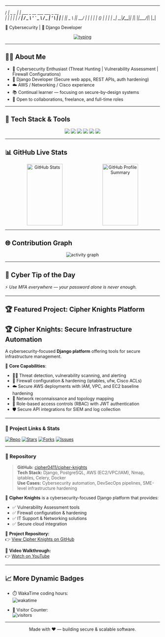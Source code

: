 <!-- README.md - Cybersecurity + Django developer dynamic profile -->

<!-- ASCII Cyber Banner -->

   ____            _                             
  / ___| _   _ ___| |_ ___ _ __ ___   ___  _ __  
 | |    | | | / __| __/ _ \ '_ ` _ \ / _ \| '_ \ 
 | |___ | |_| \__ \ ||  __/ | | | | | (_) | | | |
  \____| \__,_|___/\__\___|_| |_| |_|\___/|_| |_| 
       
 🔐 Cybersecurity | 🐍 Django Developer



<p align="center">
<a href="https://github.com/cipher0411">
<img src="https://readme-typing-svg.herokuapp.com?size=24&center=true&vCenter=true&width=800&lines=🔐+Cybersecurity+Analyst;🕵️‍♂️+Threat+Hunter;🐍+Django+Developer;☁️+Cloud+%26+Networking+Specialist;⚡+Always+Learning+%26+Building" alt="typing"/>
</a>
</p>

---

## 👨‍💻 About Me
- 🔐 Cybersecurity Enthusiast (Threat Hunting | Vulnerability Assessment | Firewall Configurations)
- 🐍 Django Developer (Secure web apps, REST APIs, auth hardening)
- ☁️ AWS / Networking / Cisco experience
- 📚 Continual learner — focusing on secure-by-design systems
- 💼 Open to collaborations, freelance, and full-time roles

---

## 🚀 Tech Stack & Tools
<p align="center">
<img src="https://img.shields.io/badge/Django-%23092E20.svg?&style=for-the-badge&logo=django&logoColor=white" />
<img src="https://img.shields.io/badge/Python-%233776AB.svg?&style=for-the-badge&logo=python&logoColor=white" />
<img src="https://img.shields.io/badge/Cybersecurity-%23000000.svg?&style=for-the-badge&logo=hackaday&logoColor=white" />
<img src="https://img.shields.io/badge/AWS-%23232F3E.svg?&style=for-the-badge&logo=amazon-aws&logoColor=white" />
<img src="https://img.shields.io/badge/Cisco-%231BA0D7.svg?&style=for-the-badge&logo=cisco&logoColor=white" />
<img src="https://img.shields.io/badge/Linux-%23FCC624.svg?&style=for-the-badge&logo=linux&logoColor=black" />
</p>

---

## 📊 GitHub Live Stats
<p align="center">
  <img 
    src="https://github-readme-stats.vercel.app/api?username=cipher0411&show_icons=true&theme=tokyonight&count_private=true" 
    alt="GitHub Stats"
    style="height: 200px; width: 48%; display: inline-block; vertical-align: top;" 
  />
  <img 
    src="https://github-profile-summary-cards.vercel.app/api/cards/profile-details?username=cipher0411&theme=tokyonight" 
    alt="GitHub Profile Summary"
    style="height: 200px; width: 48%; display: inline-block; vertical-align: top;" 
  />
</p>


---

## 🌐 Contribution Graph
<p align="center">
<img src="https://github-readme-activity-graph.vercel.app/graph?username=cipher0411&theme=vue-dark" alt="activity graph"/>
</p>

---

## 💬 Cyber Tip of the Day
<!-- this fragment is auto-generated by the workflow and committed to `_dynamic/quote.md` -->

<!-- START_DYNAMIC_QUOTE -->
⚡ *Use MFA everywhere — your password alone is never enough.*
<!-- END_DYNAMIC_QUOTE -->

---

## 🏆 Featured Project: Cipher Knights Platform

## 🏆 Cipher Knights: Secure Infrastructure Automation

A cybersecurity-focused **Django platform** offering tools for secure infrastructure management.

🔐 **Core Capabilities**:
- 🕵️‍♂️ Threat detection, vulnerability scanning, and alerting
- 🧱 Firewall configuration & hardening (iptables, ufw, Cisco ACLs)
- ☁️ Secure AWS deployments with IAM, VPC, and EC2 baseline hardening
- 📡 Network reconnaissance and topology mapping
- 🔐 Role-based access controls (RBAC) with JWT authentication
- 🛡️ Secure API integrations for SIEM and log collection

---

### 🔗 Project Links & Stats

[![Repo](https://img.shields.io/badge/GitHub-Repo-181717?style=for-the-badge&logo=github)](https://github.com/cipher0411/cipher-knights)
[![Stars](https://img.shields.io/github/stars/cipher0411/cipher-knights?style=for-the-badge)](https://github.com/cipher0411/cipher-knights/stargazers)
[![Forks](https://img.shields.io/github/forks/cipher0411/cipher-knights?style=for-the-badge)](https://github.com/cipher0411/cipher-knights/network)
[![Issues](https://img.shields.io/github/issues/cipher0411/cipher-knights?style=for-the-badge)](https://github.com/cipher0411/cipher-knights/issues)

---

### 📂 Repository

> **GitHub:** [cipher0411/cipher-knights](https://github.com/cipher0411/cipher-knights)  
> **Tech Stack:** Django, PostgreSQL, AWS (EC2/VPC/IAM), Nmap, iptables, Celery, Docker  
> **Use Cases:** Cybersecurity automation, DevSecOps pipelines, SME-level infrastructure hardening  


🔐 **Cipher Knights** is a cybersecurity-focused Django platform that provides:  
- ✅ Vulnerability Assessment tools  
- ✅ Firewall configuration & hardening  
- ✅ IT Support & Networking solutions  
- ✅ Secure cloud integration  

📂 **Project Repository:**  
👉 [View Cipher Knights on GitHub](https://github.com/cipher0411/cipher-knights)  

🎥 **Video Walkthrough:**  
👉 [Watch on YouTube](https://youtu.be/YOUR_VIDEO_ID)  

---


## 📈 More Dynamic Badges

- ⏱️ WakaTime coding hours:  
![wakatime](https://wakatime.com/badge/user/REPLACE_WITH_YOUR_WAKATIME_ID.svg)

- 👀 Visitor Counter:  
![visitors](https://profile-counter.glitch.me/cipher0411/count.svg)


---

<p align="center">Made with ❤️ — building secure & scalable software.</p>
